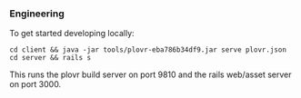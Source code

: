 ### Engineering

To get started developing locally:

    cd client && java -jar tools/plovr-eba786b34df9.jar serve plovr.json
    cd server && rails s

This runs the plovr build server on port 9810 and the rails web/asset server  
on port 3000.  
